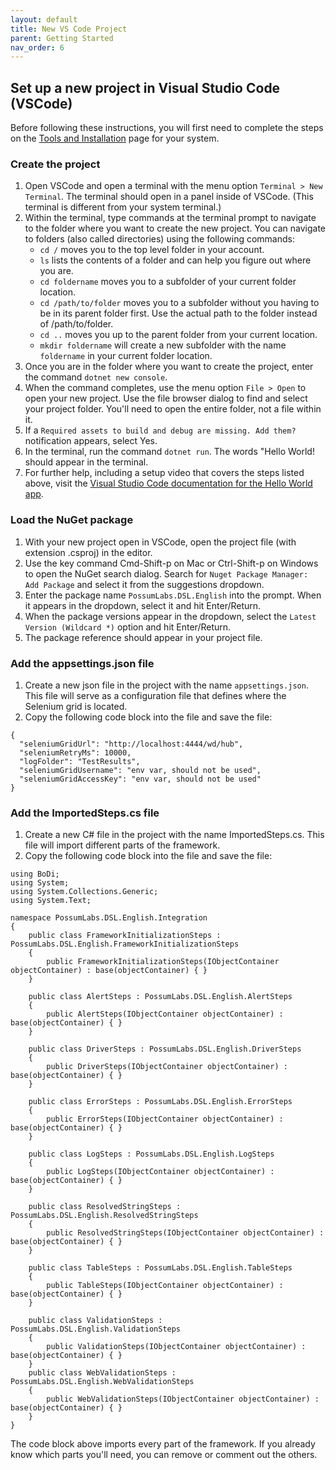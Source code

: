 ```yaml
---
layout: default
title: New VS Code Project
parent: Getting Started
nav_order: 6
---
```


## Set up a new project in Visual Studio Code (VSCode)

Before following these instructions, you will first need to complete the steps on the [Tools and Installation](tools-and-installation) page for your system.

### Create the project

1. Open VSCode and open a terminal with the menu option `Terminal > New Terminal`. The terminal should open in a panel inside of VSCode. (This terminal is different from your system terminal.)
1. Within the terminal, type commands at the terminal prompt to navigate to the folder where you want to create the new project. You can navigate to folders (also called directories) using the following commands:
    - `cd /` moves you to the top level folder in your account.
    - `ls` lists the contents of a folder and can help you figure out where you are.
    - `cd foldername` moves you to a subfolder of your current folder location.
    - `cd /path/to/folder` moves you to a subfolder without you having to be in its parent folder first. Use the actual path to the folder instead of /path/to/folder.
    - `cd ..` moves you up to the parent folder from your current location.
    - `mkdir foldername` will create a new subfolder with the name `foldername` in your current folder location.
1. Once you are in the folder where you want to create the project, enter the command `dotnet new console`.
1. When the command completes, use the menu option `File > Open` to open your new project. Use the file browser dialog to find and select your project folder. You'll need to open the entire folder, not a file within it.
1. If a `Required assets to build and debug are missing. Add them?` notification appears, select Yes.
1. In the terminal, run the command `dotnet run`. The words "Hello World! should appear in the terminal.
1. For further help, including a setup video that covers the steps listed above, visit the [Visual Studio Code documentation for the Hello World app](https://code.visualstudio.com/docs/languages/dotnet).

### Load the NuGet package

1. With your new project open in VSCode, open the project file (with extension .csproj) in the editor.
1. Use the key command Cmd-Shift-p on Mac or Ctrl-Shift-p on Windows to open the NuGet search dialog. Search for `Nuget Package Manager: Add Package` and select it from the suggestions dropdown.
1. Enter the package name `PossumLabs.DSL.English` into the prompt. When it appears in the dropdown, select it and hit Enter/Return.
1. When the package versions appear in the dropdown, select the `Latest Version (Wildcard *)` option and hit Enter/Return.
1. The package reference should appear in your project file.

### Add the appsettings.json file

1. Create a new json file in the project with the name `appsettings.json`. This file will serve as a configuration file that defines where the Selenium grid is located.
1. Copy the following code block into the file and save the file:

```
{
  "seleniumGridUrl": "http://localhost:4444/wd/hub",
  "seleniumRetryMs": 10000,
  "logFolder": "TestResults",
  "seleniumGridUsername": "env var, should not be used",
  "seleniumGridAccessKey": "env var, should not be used"
}
```

### Add the ImportedSteps.cs file

1. Create a new C# file in the project with the name ImportedSteps.cs. This file will import different parts of the framework. 
1. Copy the following code block into the file and save the file:
```
using BoDi;
using System;
using System.Collections.Generic;
using System.Text;

namespace PossumLabs.DSL.English.Integration
{
    public class FrameworkInitializationSteps : PossumLabs.DSL.English.FrameworkInitializationSteps
    {
        public FrameworkInitializationSteps(IObjectContainer objectContainer) : base(objectContainer) { }
    }

    public class AlertSteps : PossumLabs.DSL.English.AlertSteps
    {
        public AlertSteps(IObjectContainer objectContainer) : base(objectContainer) { }
    }

    public class DriverSteps : PossumLabs.DSL.English.DriverSteps
    {
        public DriverSteps(IObjectContainer objectContainer) : base(objectContainer) { }
    }

    public class ErrorSteps : PossumLabs.DSL.English.ErrorSteps
    {
        public ErrorSteps(IObjectContainer objectContainer) : base(objectContainer) { }
    }

    public class LogSteps : PossumLabs.DSL.English.LogSteps
    {
        public LogSteps(IObjectContainer objectContainer) : base(objectContainer) { }
    }

    public class ResolvedStringSteps : PossumLabs.DSL.English.ResolvedStringSteps
    {
        public ResolvedStringSteps(IObjectContainer objectContainer) : base(objectContainer) { }
    }

    public class TableSteps : PossumLabs.DSL.English.TableSteps
    {
        public TableSteps(IObjectContainer objectContainer) : base(objectContainer) { }
    }

    public class ValidationSteps : PossumLabs.DSL.English.ValidationSteps
    {
        public ValidationSteps(IObjectContainer objectContainer) : base(objectContainer) { }
    }
    public class WebValidationSteps : PossumLabs.DSL.English.WebValidationSteps
    {
        public WebValidationSteps(IObjectContainer objectContainer) : base(objectContainer) { }
    }
}
```

The code block above imports every part of the framework. If you already know which parts you'll need, you can remove or comment out the others.
